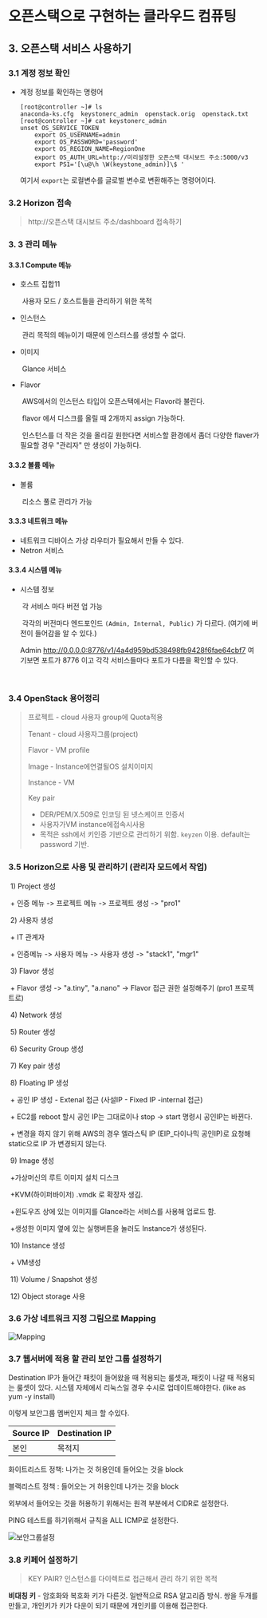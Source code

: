 # 오픈스택으로 구현하는 클라우드 컴퓨팅

## 3. 오픈스택 서비스 사용하기

### 3.1 계정 정보 확인

+ 계정 정보를 확인하는 명령어

  ```shell
  [root@controller ~]# ls
  anaconda-ks.cfg  keystonerc_admin  openstack.orig  openstack.txt
  [root@controller ~]# cat keystonerc_admin 
  unset OS_SERVICE_TOKEN
      export OS_USERNAME=admin
      export OS_PASSWORD='password'
      export OS_REGION_NAME=RegionOne
      export OS_AUTH_URL=http://미리설정한 오픈스택 대시보드 주소:5000/v3
      export PS1='[\u@\h \W(keystone_admin)]\$ '
  ```

  여기서 `export`는 로컬변수를 글로벌 변수로 변환해주는 명령어이다.
  
  

### 3.2 Horizon 접속

>  http://오픈스택 대시보드 주소/dashboard 접속하기



### 3. 3 관리 메뉴

#### 3.3.1 Compute 메뉴

+ 호스트 집합11

  ​	사용자 모드 /  호스트들을 관리하기 위한 목적

+ 인스턴스

  ​	관리 목적의 메뉴이기 때문에 인스터스를 생성할 수 없다.

+ 이미지

  ​	Glance 서비스

+ Flavor

  ​	AWS에서의 인스턴스 타입이 오픈스택에서는 Flavor라 불린다.

  ​	flavor 에서 디스크를 올릴 때 2개까지 assign 가능하다.

  ​	인스턴스를 더 작은 것을 올리길 원한다면 서비스할 환경에서 좀더 다양한 flaver가 필요할 경우 "관리자" 만 생성이 가능하다. 

#### 3.3.2 볼륨 메뉴

+ 볼륨

  ​	리소스 풀로 관리가 가능

#### 3.3.3 네트워크 메뉴

+ 네트워크 디바이스 가상 라우터가 필요해서 만들 수 있다.
+ Netron 서비스

#### 3.3.4  시스템 메뉴

+ 시스템 정보

  ​	각 서비스 마다 버전 업 가능

  ​	각각의 버전마다 엔드포인드 `(Admin, Internal, Public)` 가 다르다. (여기에 버전이 들어감을 알 수 있다.)

  	Admin http://0.0.0.0:8776/v1/4a4d959bd538498fb9428f6fae64cbf7
  	여기보면 포트가 8776 이고 각각 서비스들마다 포트가 다름을 확인할 수 있다.
  

​	

### 3.4 OpenStack 용어정리	

> 프로젝트 - cloud 사용자 group에 Quota적용
>
> Tenant - cloud 사용자그룹(project)
>
> Flavor - VM profile
>
> Image - Instance에연결될OS 설치이미지
>
> Instance - VM
>
> Key pair
>
> 	- DER/PEM/X.509로 인코딩 된 넷스케이프 인증서
> 	- 사용자가VM instance에접속시사용
> - 목적은 ssh에서 키인증 기반으로 관리하기 위함. `keyzen` 이용. default는 password 기반.



### 3.5 Horizon으로 사용 및 관리하기 (관리자 모드에서 작업)

​	1) Project 생성

​			+ 인증 메뉴 -> 프로젝트 메뉴 -> 프로젝트 생성 -> "pro1" 

​	2) 사용자 생성

​			+ IT 관계자

​			+ 인증메뉴 -> 사용자 메뉴 -> 사용자 생성 -> "stack1", "mgr1"

​	3) Flavor 생성

​			+  Flavor 생성 -> "a.tiny", "a.nano" -> Flavor 접근 권한 설정해주기 (pro1 프로젝트로)

​	4) Network 생성

​	5) Router 생성

​	6) Security Group 생성

​	7) Key pair 생성

​	8) Floating IP 생성 

​			+ 공인 IP 생성 - Extenal 접근 (사설IP - Fixed IP -internal 접근)

​			+ EC2를 reboot 할시 공인 IP는 그대로이나 stop -> start 명령시 공인IP는 바뀐다.

​			+ 변경을 하지 않기 위해 AWS의 경우 엘라스틱 IP (EIP_다이나믹 공인IP)로 요청해 static으로 IP			가 변경되지 않는다.

​	9) Image 생성

​			+가상머신의 루트 이미지 설치 디스크

​			+KVM(하이퍼바이저) .vmdk 로 확장자 생김.

​			+윈도우즈 상에 있는 이미지를 Glance라는 서비스를 사용해 업로드 함.

​			+생성한 이미지 옆에 있는 실행버튼을 눌러도 Instance가 생성된다.

​	10) Instance 생성

​			+ VM생성

​	11) Volume / Snapshot 생성

​	12) Object storage 사용



### 3.6 **가상 네트워크 지정** 그림으로 Mapping

![Mapping](https://github.com/SeolRoh/TIL/blob/master/etc/archetecture_mapping.jpg)





### 3.7 웹서버에 적용 할 관리 보안 그룹 설정하기

Destination IP가 들어간 패킷이 들어왔을 때 적용되는 룰셋과, 패킷이 나갈 때 적용되는 룰셋이 있다. 시스템 자체에서 리눅스일 경우 수시로 업데이트해야한다. (like as yum -y install) 

이렇게 보안그룹 멤버인지 체크 할 수있다.

| Source IP | Destination IP |
| --------- | -------------- |
| 본인      | 목적지         |

화이트리스트 정책: 나가는 것 허용인데 들어오는 것을 block

블랙리스트 정책 : 들어오는 거 허용인데 나가는 것을 block



외부에서 들어오는 것을 허용하기 위해서는 원격 부분에서 CIDR로 설정한다.

PING 테스트를 하기위해서 규칙을 ALL ICMP로 설정한다.

![보안그룹설정](https://github.com/SeolRoh/TIL/blob/master/etc/security_member_rule.JPG)



### 3.8 키페어 설정하기

>  KEY PAIR? 인스턴스를 다이렉트로 접근해서 관리 하기 위한 목적

**비대칭 키** - 암호화와 복호화 키가 다른것. 일반적으로 RSA 알고리즘 방식. 쌍을 두개를 만들고, 개인키가 키가 다운이 되기 때문에 개인키를 이용해 접근한다. 